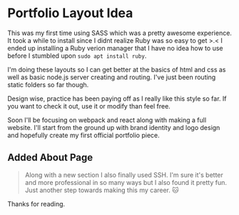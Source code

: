 # Portfolio Layout Idea

This was my first time using SASS which was a pretty awesome experience. It took a while to install since I didnt realize Ruby was so easy to get >.<
I ended up installing a Ruby verion manager that I have no idea how to use before I stumbled upon `sudo apt install ruby`.

I'm doing these layouts so I can get better at the basics of html and css as well as basic node.js server creating and routing. I've just been routing static folders so far though.

Design wise, practice has been paying off as I really like this style so far. If you want to check it out, use it or modify than feel free. 

Soon I'll be focusing on webpack and react along with making a full website. I'll start from the ground up with brand identity and logo design and hopefully create my first official portfolio piece. 

## Added About Page

> Along with a new section I also finally used SSH. I'm sure it's better and more professional in so many ways but I also found it pretty fun. Just another step towards making this my career. 🐱



Thanks for reading.
